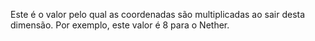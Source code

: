 Este é o valor pelo qual as coordenadas são multiplicadas ao sair desta dimensão.
Por exemplo, este valor é 8 para o Nether.
